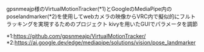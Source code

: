 gpsnmeajp様のVirtualMotionTracker(*1)とGoogleのMediaPipe内のposelandmarker(*2)を使用してwebカメラの映像からVRC内で擬似的にフルトラッキングを実現するためのプロジェクト
kivyを用いたGUIでパラメータを調節

*1:https://github.com/gpsnmeajp/VirtualMotionTracker/
*2:https://ai.google.dev/edge/mediapipe/solutions/vision/pose_landmarker
